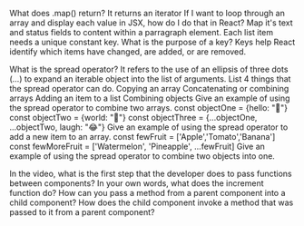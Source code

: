 What does .map() return? It returns an iterator
If I want to loop through an array and display each value in JSX, how do I do that in React? Map it's text and status fields to content within a parragraph element.
Each list item needs a unique constant key.
What is the purpose of a key? Keys help React identify which items have changed, are added, or are removed.



What is the spread operator? It refers to the use of an ellipsis of three dots (…) to expand an iterable object into the list of arguments.
List 4 things that the spread operator can do.
  Copying an array
  Concatenating or combining arrays
  Adding an item to a list
  Combining objects
Give an example of using the spread operator to combine two arrays.
  const objectOne = {hello: "🤪"}
  const objectTwo = {world: "🐻"}
  const objectThree = {...objectOne, ...objectTwo, laugh: "😂"}
Give an example of using the spread operator to add a new item to an array.
  const fewFruit = ['Apple','Tomato','Banana']
  const fewMoreFruit = ['Watermelon', 'Pineapple', ...fewFruit]
Give an example of using the spread operator to combine two objects into one.


In the video, what is the first step that the developer does to pass functions between components?
In your own words, what does the increment function do?
How can you pass a method from a parent component into a child component?
How does the child component invoke a method that was passed to it from a parent component?
